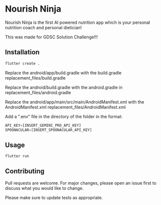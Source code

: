 # Nourish Ninja

Nourish Ninja is the first AI powered nutrition app which is your personal nutrition coach and personal dietician!

This was made for GDSC Solution Challenge!!!

## Installation


```bash
flutter create .
```

Replace the android/app/build.gradle with the build.gradle replacement_files/build.gradle

Replace the android/build.gradle with the android.gradle in replacement_files/android.gradle

Replace the android/app/main/src/main/AndroidManifest.xml with the AndroidManifest.xml replacement_files/AndroidManifest.xml

Add a ".env" file in the directory of the folder in the format:

```dart
API_KEY=[INSERT_GEMINI_PRO_API_KEY]
SPOONACULAR=[INSERT_SPOONACULAR_API_KEY]
```

## Usage

```bash
flutter run
```

## Contributing

Pull requests are welcome. For major changes, please open an issue first
to discuss what you would like to change.

Please make sure to update tests as appropriate.
